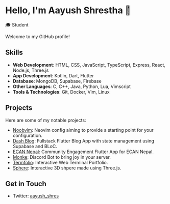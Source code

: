 # Hello, I'm Aayush Shrestha 👋

🎓 Student

Welcome to my GitHub profile!

## Skills

- **Web Development**: HTML, CSS, JavaScript, TypeScript, Express, React, Node.js, Three.js
- **App Development**: Kotlin, Dart, Flutter
- **Database**: MongoDB, Supabase, Firebase
- **Other Languages**: C, C++, Java, Python, Lua, Vimscript
- **Tools & Technologies**: Git, Docker, Vim, Linux

## Projects

Here are some of my notable projects:

- [Noobvim](https://github.com/aayushshres/Noobvim): Neovim config aiming to provide a starting point for your configuration.
- [Dash Blog](https://github.com/aayushshres/Blog-App): Fullstack Flutter Blog App with state management using Supabase and BLoC.
- [ECAN Nepal](https://play.google.com/store/apps/details?id=com.susankya.ecan&hl=en&gl=US&pli=1): Community Engagement Flutter App for ECAN Nepal.
- [Monke](https://github.com/aayushshres/Monke-Discord-Bot): Discord Bot to bring joy in your server.
- [Termfolio](https://termfolio-kappa.vercel.app/): Interactive Web Terminal Portfolio.
- [Sphere](https://sphere-smoky.vercel.app/): Interactive 3D shpere made using Three.js.

## Get in Touch

- Twitter: [aayush_shres](https://twitter.com/aayush_shres)
